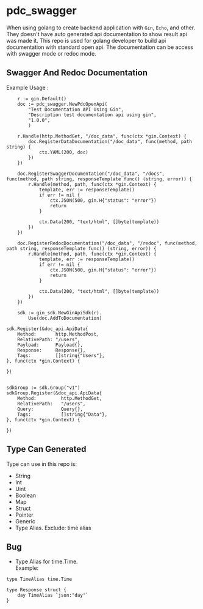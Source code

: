 # pdc_swagger
When using golang to create backend application with `Gin`, `Echo`, and other. They doesn't have auto generated api documentation to show result api was made it.
This repo is used for golang developer to build api documentation with standard open api.
The documentation can be access with swagger mode or redoc mode.

## Swagger And Redoc Documentation
Example Usage :
```	
	r := gin.Default()
	doc := pdc_swagger.NewPdcOpenApi(
		"Test Documentation API Using Gin", 
		"Description test documentation api using gin", 
		"1.0.0",
		)
		
	r.Handle(http.MethodGet, "/doc_data", func(ctx *gin.Context) {
		doc.RegisterDataDocumentation("/doc_data", func(method, path string) {
			ctx.YAML(200, doc)
		})
	})

	doc.RegisterSwaggerDocumentation("/doc_data", "/docs", func(method, path string, responseTemplate func() (string, error)) {
		r.Handle(method, path, func(ctx *gin.Context) {
			template, err := responseTemplate()
			if err != nil {
				ctx.JSON(500, gin.H{"status": "error"})
				return
			}

			ctx.Data(200, "text/html", []byte(template))
		})
	})

	doc.RegisterRedocDocumentation("/doc_data", "/redoc", func(method, path string, responseTemplate func() (string, error)) {
		r.Handle(method, path, func(ctx *gin.Context) {
			template, err := responseTemplate()
			if err != nil {
				ctx.JSON(500, gin.H{"status": "error"})
				return
			}

			ctx.Data(200, "text/html", []byte(template))
		})
	})

	sdk := gin_sdk.NewGinApiSdk(r).
		Use(doc.AddToDocumentation)

sdk.Register(&doc_api.ApiData{
	Method:       http.MethodPost,
	RelativePath: "/users",
	Payload:      Payload{},
	Response: 	  Response{},
	Tags:         []string{"Users"},
}, func(ctx *gin.Context) {

})


sdkGroup := sdk.Group("v1")
sdkGroup.Register(&doc_api.ApiData{
	Method: 		http.MethodGet,
	RelativePath:   "/users",
	Query: 			Query{},
	Tags:   		[]string{"Data"},
}, func(ctx *gin.Context) {

})
```

## Type Can Generated
Type can use in this repo is:
- String
- Int
- Uint 
- Boolean
- Map
- Struct
- Pointer
- Generic
- Type Alias. Exclude: time alias


## Bug
- Type Alias for time.Time.<br>
Example:<br>
```
type TimeAlias time.Time

type Response struct {
	day TimeAlias `json:"day"`
}
```
